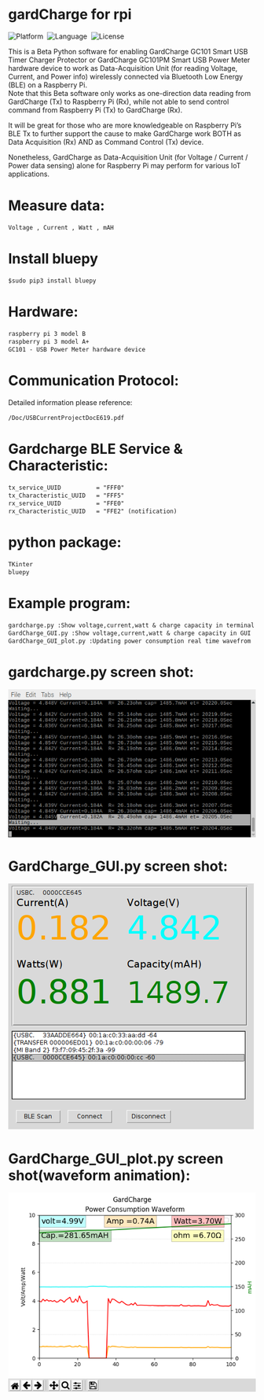 # gardCharge for rpi

![Platform](https://img.shields.io/badge/Raspberry-Pi3-orange.svg)&nbsp;
![Language](https://img.shields.io/badge/python-%3E3.0%20-green.svg)&nbsp;
![License](http://img.shields.io/badge/license-MIT-green.svg?style=flat)

This is a Beta Python software for enabling GardCharge GC101 
Smart USB Timer Charger Protector or GardCharge GC101PM Smart
USB Power Meter hardware device to work as Data-Acquisition
Unit (for reading Voltage, Current, and Power info) wirelessly 
connected via Bluetooth Low Energy (BLE) on a Raspberry Pi.  
Note that this Beta software only works as one-direction data 
reading from GardCharge (Tx) to Raspberry Pi (Rx), while not able 
to send control command from Raspberry Pi (Tx) to GardCharge (Rx).
 
It will be great for those who are more knowledgeable on 
Raspberry Pi’s BLE Tx to further support the cause to make GardCharge 
work BOTH as Data Acquisition (Rx) AND as Command Control (Tx) device.
 
Nonetheless, GardCharge as Data-Acquisition Unit 
(for Voltage / Current / Power data sensing) alone for Raspberry Pi 
may perform for various IoT applications.

# Measure data:
    Voltage , Current , Watt , mAH

# Install bluepy
    $sudo pip3 install bluepy
    
# Hardware:

    raspberry pi 3 model B
    raspberry pi 3 model A+
    GC101 - USB Power Meter hardware device

# Communication Protocol:
Detailed information please reference:
    
    /Doc/USBCurrentProjectDocE619.pdf
  
# Gardcharge BLE Service & Characteristic:
    tx_service_UUID          = "FFF0"
    tx_Characteristic_UUID   = "FFF5"
    rx_service_UUID          = "FFE0"
    rx_Characteristic_UUID   = "FFE2" (notification)

# python package:
    TKinter
    bluepy

# Example program:
    gardcharge.py :Show voltage,current,watt & charge capacity in terminal
    GardCharge_GUI.py :Show voltage,current,watt & charge capacity in GUI
    GardCharge_GUI_plot.py :Updating power consumption real time wavefrom

# gardcharge.py screen shot:

![alt text](https://github.com/bigheadG/gardCharge_rpi/blob/master/gardcharge.png)

# GardCharge_GUI.py screen shot:

![alt text](https://github.com/bigheadG/gardCharge_rpi/blob/master/gui.png)

# GardCharge_GUI_plot.py screen shot(waveform animation):

![alt text](https://github.com/bigheadG/gardCharge_rpi/blob/master/2019-03-29-042316_640x514_scrot.png)

